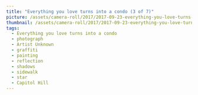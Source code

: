 ```yaml
---
title: "Everything you love turns into a condo (3 of 7)"
picture: /assets/camera-roll/2017/2017-09-23-everything-you-love-turns-into-a-condo-3/20170923_181312629_iOS.jpg
thumbnail: /assets/camera-roll/2017/2017-09-23-everything-you-love-turns-into-a-condo-3/20170923_181312629_iOS-thumbnail.jpg
tags:
  - Everything you love turns into a condo
  - photograph
  - Artist Unknown
  - graffiti
  - painting
  - reflection
  - shadows
  - sidewalk
  - star
  - Capitol Hill
---
```


